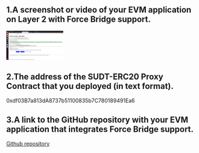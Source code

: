 <h2>1.A screenshot or video of your EVM application on Layer 2 with Force Bridge support.</h2>
<img src="https://github.com/jcervante/CBKTASKs/blob/main/TASK08/img1.png" width="30%"/>
<h2>2.The address of the SUDT-ERC20 Proxy Contract that you deployed (in text format).</h2>
0xdf03B7a813dA8737b51100835b7C780189491Ea6
<h2>3.A link to the GitHub repository with your EVM application that integrates Force Bridge support.</h2>
<a href="">Github repository</a>
